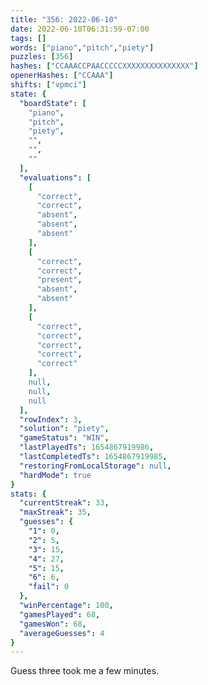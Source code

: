 ```yaml
---
title: "356: 2022-06-10"
date: 2022-06-10T06:31:59-07:00
tags: []
words: ["piano","pitch","piety"]
puzzles: [356]
hashes: ["CCAAACCPAACCCCCXXXXXXXXXXXXXXX"]
openerHashes: ["CCAAA"]
shifts: ["vpmci"]
state: {
  "boardState": [
    "piano",
    "pitch",
    "piety",
    "",
    "",
    ""
  ],
  "evaluations": [
    [
      "correct",
      "correct",
      "absent",
      "absent",
      "absent"
    ],
    [
      "correct",
      "correct",
      "present",
      "absent",
      "absent"
    ],
    [
      "correct",
      "correct",
      "correct",
      "correct",
      "correct"
    ],
    null,
    null,
    null
  ],
  "rowIndex": 3,
  "solution": "piety",
  "gameStatus": "WIN",
  "lastPlayedTs": 1654867919986,
  "lastCompletedTs": 1654867919985,
  "restoringFromLocalStorage": null,
  "hardMode": true
}
stats: {
  "currentStreak": 33,
  "maxStreak": 35,
  "guesses": {
    "1": 0,
    "2": 5,
    "3": 15,
    "4": 27,
    "5": 15,
    "6": 6,
    "fail": 0
  },
  "winPercentage": 100,
  "gamesPlayed": 68,
  "gamesWon": 68,
  "averageGuesses": 4
}
---
```


<!-- more -->
Guess three took me a few minutes. 
